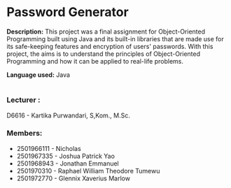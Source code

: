 <h1>Password Generator</h1>


**Description:**
This project was a final assignment for Object-Oriented Programming built using Java and its built-in libraries that are made use for its safe-keeping features and encryption of users' passwords. With this project, the aims is to understand the principles of Object-Oriented Programming and how it can be applied to real-life problems.

**Language used:** Java
#

### Lecturer : 
D6616 - Kartika Purwandari, S,Kom., M.Sc.

### Members:
- 2501966111 - Nicholas
- 2501967335 - Joshua Patrick Yao
- 2501968943 - Jonathan Emmanuel
- 2501970310 - Raphael William Theodore Tumewu
- 2501972770 - Glennix Xaverius Marlow

